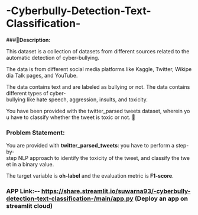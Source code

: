 # -Cyberbully-Detection-Text-Classification-

###🧾**Description:** 

This dataset is a collection of datasets from different sources related to the automatic detection of cyber-bullying. 

The data is from different social media platforms like Kaggle, Twitter, Wikipedia Talk pages, and YouTube. 

The data contains text and are labeled as bullying or not. The data contains different types of cyber-bullying like hate speech, aggression, insults, and toxicity.

You have been provided with the twitter\_parsed tweets dataset, wherein you have to classify whether the tweet is toxic or not. 🧭 

### Problem Statement:

  You are provided with **twitter\_parsed\_tweets**: you have to perform a step-by-step NLP approach to identify the toxicity of the tweet, and classify the tweet in a binary value.
  
The target variable is **oh-label** and the evaluation metric is **F1-score**.


### APP Link:-- https://share.streamlit.io/suwarna93/-cyberbully-detection-text-classification-/main/app.py (Deploy an app on streamlit cloud) 
